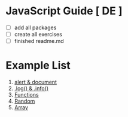# JavaScript Guide [ DE ]

- [ ] add all packages
- [ ] create all exercises
- [ ] finished readme.md

# Example List

01. [alert & document](./01_alert_und_document/example.js)
02. [.log() & .info()](./02_log_und_info/example.js)
03. [Functions](./03_function/example.js)
04. [Random](./04_random/example.js)
05. [Array](./05_array/example.js)